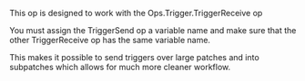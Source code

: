 This op is designed to work with the Ops.Trigger.TriggerReceive op

You must assign the TriggerSend op a variable name and make sure that the other TriggerReceive op has the same variable name.

This makes it possible to send triggers over large patches and into subpatches which allows for much more cleaner workflow.

